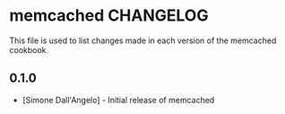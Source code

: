 memcached CHANGELOG
===================

This file is used to list changes made in each version of the memcached cookbook.

0.1.0
-----
- [Simone Dall'Angelo] - Initial release of memcached
